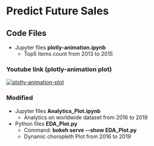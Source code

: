 # Predict Future Sales

## Code Files
- Jupyter files **plotly-animation.ipynb**
  - Top5 items count from 2013 to 2015
### Youtube link  (plotly-animation plot)

[![plotly-animation-plot](http://img.youtube.com/vi/6HQBWwZxIEg/0.jpg)](http://www.youtube.com/watch?v=6HQBWwZxIEg "plotly-animation-plot")
### Modified
- Jupyter files **Analytics_Plot.ipynb**
  - Analytics on worldwide dataset from 2016 to 2019
- Python files **EDA_Plot.py**
  - Command: **bokeh serve --show EDA_Plot.py**
  - Dynamic choropleth Plot from 2016 to 2019
